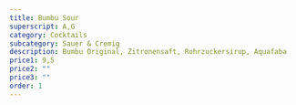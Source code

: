 ```yaml
---
title: Bumbu Sour
superscript: A,G
category: Cocktails
subcategory: Sauer & Cremig
description: Bumbu Original, Zitronensaft, Rohrzuckersirup, Aquafaba
price1: 9,5
price2: ""
price3: ""
order: 1
---
```

